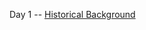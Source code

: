 
Day 1 -- [Historical Background](https://international-entrepreneurship.teachable.com/courses/international-entrepreneurships/lectures/3276058)

